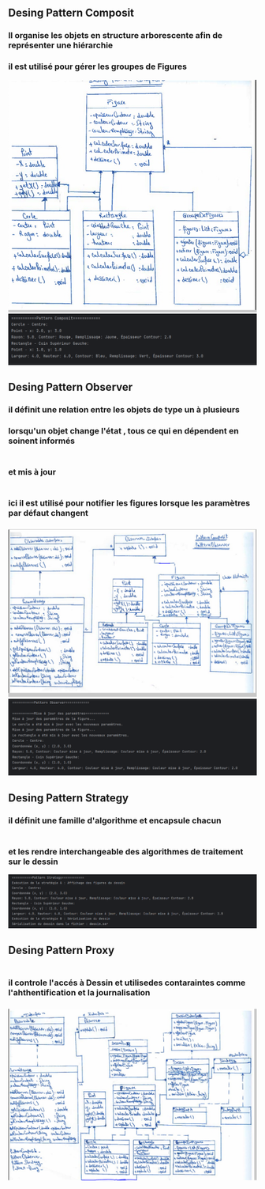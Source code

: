<h2>Desing Pattern Composit</h2>
<h3>Il organise les objets en structure arborescente afin de représenter une hiérarchie<br></h3>
<h3>il est utilisé pour gérer les groupes de Figures</h3>
<img src="/captures/1.Capture.PNG">
<img src="/captures/1.1Capture.PNG">

<h2>Desing Pattern Observer</h2>
<h3>il définit une relation entre les objets de type un à plusieurs<br></h3>
<h3>lorsqu'un objet change l'état , tous ce qui en dépendent en soinent informés</h3>
<h3><br> et mis à jour <h3>
<h3><br> ici il est utilisé pour notifier les figures lorsque les paramètres par défaut changent <h3>
<img src="/captures/2.Capture.PNG">
<img src="/captures/2.2Capture.PNG">
<h2>Desing Pattern Strategy</h2>
<h3>il définit une famille d'algorithme  et encapsule chacun</h3>
<h3><br> et les rendre interchangeable des algorithmes de traitement sur le dessin</h3>
<img src="/captures/3.3Capture.PNG">
<h2>Desing Pattern Proxy</h2>
<h3><br> il controle l'accés à Dessin et utilisedes contaraintes comme l'ahthentification et la journalisation <h3>
<img src="/captures/3.Capture.PNG">

